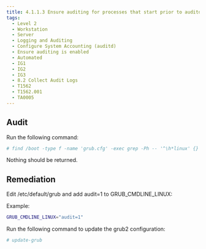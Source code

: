 ```yaml
---
title: 4.1.1.3 Ensure auditing for processes that start prior to auditd is enabled
tags:
  - Level 2
  - Workstation
  - Server
  - Logging and Auditing
  - Configure System Accounting (auditd)
  - Ensure auditing is enabled
  - Automated
  - IG1
  - IG2
  - IG3
  - 8.2 Collect Audit Logs
  - T1562
  - T1562.001
  - TA0005
---
```


## Audit
Run the following command:
```bash
# find /boot -type f -name 'grub.cfg' -exec grep -Ph -- '^\h*linux' {} + | grep -v 'audit=1'
```

Nothing should be returned.

## Remediation
Edit /etc/default/grub and add audit=1 to GRUB_CMDLINE_LINUX:

Example:
```bash
GRUB_CMDLINE_LINUX="audit=1"
```

Run the following command to update the grub2 configuration:
```bash
# update-grub
```
